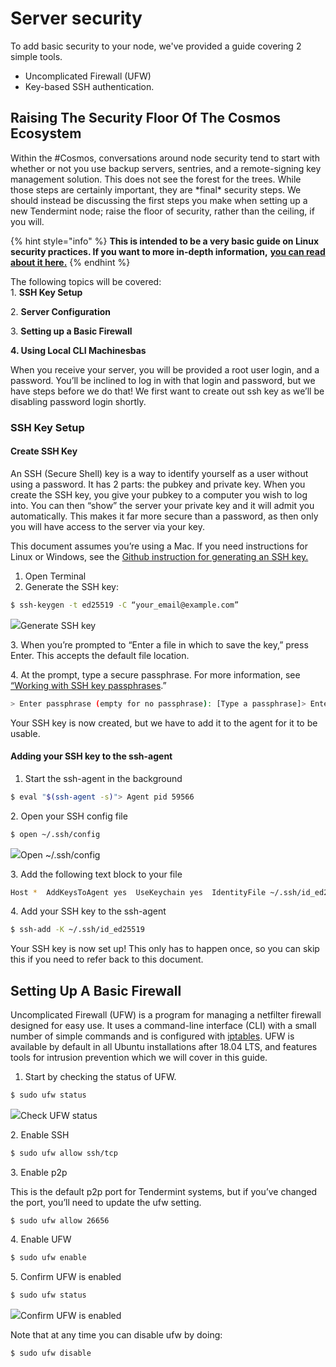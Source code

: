 # Server security

To add basic security to your node, we've provided a guide covering 2 simple tools.

* Uncomplicated Firewall (UFW)
* Key-based SSH authentication.

## &#x20;<a href="#setup-a-basic-firewall-with-ufw" id="setup-a-basic-firewall-with-ufw"></a>

## &#x20;<a href="#key-based-ssh-authentication" id="key-based-ssh-authentication"></a>

## Raising The Security Floor Of The Cosmos Ecosystem

Within the #Cosmos, conversations around node security tend to start with whether or not you use backup servers, sentries, and a remote-signing key management solution. This does not see the forest for the trees. While those steps are certainly important, they are \*final\* security steps. We should instead be discussing the first steps you make when setting up a new Tendermint node; raise the floor of security, rather than the ceiling, if you will.

{% hint style="info" %}
**This is intended to be a very basic guide on Linux security practices. If you want to more in-depth information,** [**you can read about it here.**](https://github.com/imthenachoman/How-To-Secure-A-Linux-Server)
{% endhint %}

The following topics will be covered:\
1\. **SSH Key Setup**

2\. **Server Configuration**

3\. **Setting up a Basic Firewall**

**4. Using Local CLI Machinesbas**

When you receive your server, you will be provided a root user login, and a password. You’ll be inclined to log in with that login and password, but we have steps before we do that! We first want to create out ssh key as we’ll be disabling password login shortly.

### SSH Key Setup

#### **Create SSH Key**

An SSH (Secure Shell) key is a way to identify yourself as a user without using a password. It has 2 parts: the pubkey and private key. When you create the SSH key, you give your pubkey to a computer you wish to log into. You can then “show” the server your private key and it will admit you automatically. This makes it far more secure than a password, as then only you will have access to the server via your key.

This document assumes you’re using a Mac. If you need instructions for Linux or Windows, see the [Github instruction for generating an SSH key.](https://docs.github.com/en/authentication/connecting-to-github-with-ssh/generating-a-new-ssh-key-and-adding-it-to-the-ssh-agent)

1. Open Terminal
2. Generate the SSH key:

```bash
$ ssh-keygen -t ed25519 -C “your_email@example.com”
```

![](https://cdn-images-1.medium.com/max/1600/1\*o9AlJ9J0bCCGokhQ3se5QQ.png)Generate SSH key

3\. When you’re prompted to “Enter a file in which to save the key,” press Enter. This accepts the default file location.

4\. At the prompt, type a secure passphrase. For more information, see [“Working with SSH key passphrases](https://docs.github.com/en/articles/working-with-ssh-key-passphrases).”

```bash
> Enter passphrase (empty for no passphrase): [Type a passphrase]> Enter same passphrase again: [Type passphrase again]
```

Your SSH key is now created, but we have to add it to the agent for it to be usable.

#### **Adding your SSH key to the ssh-agent**

1. Start the ssh-agent in the background

```bash
$ eval "$(ssh-agent -s)"> Agent pid 59566
```

2\. Open your SSH config file

```bash
$ open ~/.ssh/config
```

![](https://cdn-images-1.medium.com/max/1600/1\*lzrlsw-n64g9u-yLRxw6gg.png)Open \~/.ssh/config

3\. Add the following text block to your file

```bash
Host *  AddKeysToAgent yes  UseKeychain yes  IdentityFile ~/.ssh/id_ed25519
```

4\. Add your SSH key to the ssh-agent

```bash
$ ssh-add -K ~/.ssh/id_ed25519
```

Your SSH key is now set up! This only has to happen once, so you can skip this if you need to refer back to this document.

##

## Setting Up A Basic Firewall

Uncomplicated Firewall (UFW) is a program for managing a netfilter firewall designed for easy use. It uses a command-line interface (CLI) with a small number of simple commands and is configured with [iptables](https://en.wikipedia.org/wiki/Iptables). UFW is available by default in all Ubuntu installations after 18.04 LTS, and features tools for intrusion prevention which we will cover in this guide.

1. Start by checking the status of UFW.

```bash
$ sudo ufw status
```

![](https://cdn-images-1.medium.com/max/1600/1\*RwlFFEpe\_nEB8365W8n17Q.png)Check UFW status

2\. Enable SSH

```bash
$ sudo ufw allow ssh/tcp
```

3\. Enable p2p

This is the default p2p port for Tendermint systems, but if you’ve changed the port, you’ll need to update the ufw setting.

```
$ sudo ufw allow 26656
```

4\. Enable UFW

```bash
$ sudo ufw enable
```

5\. Confirm UFW is enabled

```bash
$ sudo ufw status
```

![](https://cdn-images-1.medium.com/max/1600/1\*goWe3WgqWXX831OwfZIhRw.png)Confirm UFW is enabled

Note that at any time you can disable ufw by doing:

```bash
$ sudo ufw disable
```

##
